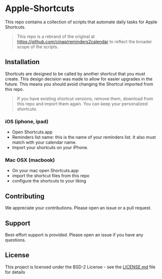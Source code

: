 # Apple-Shortcuts

This repo contains a collection of scripts that automate daily tasks for Apple Shortcuts.

> This repo is a rebrand of the original at https://github.com/cinaq/reminders2calendar to reflect the broader scope of the scripts.

## Installation

Shortcuts are designed to be called by another shortcut that you must create. This design decision was made to allow for easier upgrades in the future. This means you should avoid changing the Shortcut imported from this repo.

> If you have existing shortcut versions, remove them, download from this repo and import them again. You can keep your personalized shortcuts.

### iOS (iphone, ipad)

- Open Shortcuts.app
- Reminders list name: this is the name of your reminders list. It also must match with your calendar name.
- Import your shortcuts on your iPhone.

### Mac OSX (macbook)

- On your mac open Shortcuts.app
- import the shortcut files from this repo
- configure the shortcuts to your liking

## Contributing

We appreciate your contributions. Please open an issue or a pull request.

## Support

Best-effort support is provided. Please open an issue if you have any questions.

## License

This project is licensed under the BSD-2 License - see the [LICENSE.md](LICENSE.md) file for details